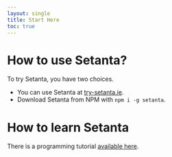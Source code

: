 ```yaml
---
layout: single
title: Start Here
toc: true
---
```


# How to use Setanta?

To try Setanta, you have two choices.

- You can use Setanta at [try-setanta.ie](https://try-setanta.ie).
- Download Setanta from NPM with `npm i -g setanta`.

# How to learn Setanta

There is a programming tutorial [available here](/english/02-try-setanta).
